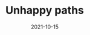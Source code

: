 ---
title: Unhappy paths
description: Looking into what happens when things go wrong in the call centre
date: 2021-10-15
---